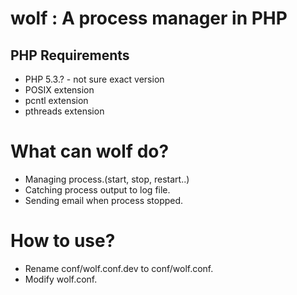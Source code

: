 wolf : A process manager in PHP
====

PHP Requirements
----------------

 * PHP 5.3.? - not sure exact version
 * POSIX extension
 * pcntl extension
 * pthreads extension
 
What can wolf do?
============
 * Managing process.(start, stop, restart..)
 * Catching process output to log file.
 * Sending email when process stopped.
 
How to use?
============
 * Rename conf/wolf.conf.dev to conf/wolf.conf.
 * Modify wolf.conf.